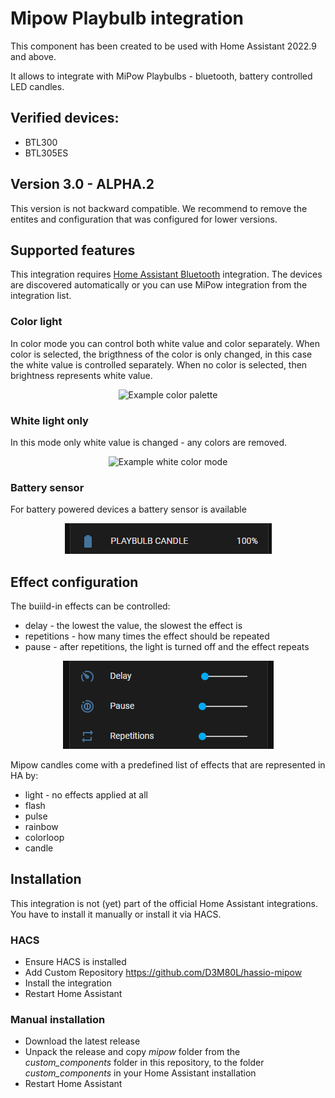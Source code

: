 # Mipow Playbulb integration
This component has been created to be used with Home Assistant 2022.9 and above.

It allows to integrate with MiPow Playbulbs - bluetooth, battery controlled LED candles.

## Verified devices:
 - BTL300
 - BTL305ES

## Version 3.0 - ALPHA.2
This version is not backward compatible.
We recommend to remove the entites and configuration that was configured for lower versions.

## Supported features
This integration requires [Home Assistant Bluetooth](https://www.home-assistant.io/integrations/bluetooth/) integration.
The devices are discovered automatically or you can use MiPow integration from the integration list.
### Color light
In color mode you can control both white value and color separately.
When color is selected, the brigthness of the color is only changed, in this case the white value is controlled separately.
When no color is selected, then brightness represents white value.
<p align="center" width="100%">
  <img src="doc/color_palette.png" alt="Example color palette"> 
</p>

### White light only
In this mode only white value is changed - any colors are removed.
<p align="center" width="100%">
  <img src="doc/white_mode.png" alt="Example white color mode"> 
</p>

### Battery sensor
For battery powered devices a battery sensor is available
<p align="center" width="100%">
  <img src="doc/battery.png" alt="Battery sensor"> 
</p>

## Effect configuration
The buiild-in effects can be controlled:
- delay - the lowest the value, the slowest the effect is
- repetitions - how many times the effect should be repeated
- pause - after repetitions, the light is turned off and the effect repeats
<p align="center" width="100%">
  <img src="doc/effect_control.png" alt="Effect controls"> 
</p>

Mipow candles come with a predefined list of effects that are represented in HA by:
- light - no effects applied at all
- flash
- pulse
- rainbow
- colorloop
- candle


## Installation
This integration is not (yet) part of the official Home Assistant integrations.
You have to install it manually or install it via HACS. 
### HACS
 - Ensure HACS is installed
 - Add Custom Repository https://github.com/D3M80L/hassio-mipow
 - Install the integration
 - Restart Home Assistant

### Manual installation
 - Download the latest release
 - Unpack the release and copy *mipow* folder from the *custom_components* folder in this repository, to the folder *custom_components* in your Home Assistant installation
 - Restart Home Assistant
